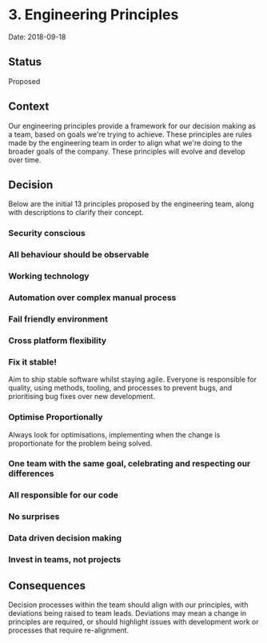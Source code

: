 # 3. Engineering Principles

Date: 2018-09-18

## Status

Proposed

## Context

Our engineering principles provide a framework for our decision making as a team, based on goals we're trying to achieve. These principles are rules made by the engineering team in order to align what we're doing to the broader goals of the company. These principles will evolve and develop over time.

## Decision

Below are the initial 13 principles proposed by the engineering team, along with descriptions to clarify their concept.

### Security conscious


### All behaviour should be observable


### Working technology


### Automation over complex manual process


### Fail friendly environment


### Cross platform flexibility


### Fix it stable!

Aim to ship stable software whilst staying agile. Everyone is responsible for quality, using methods, tooling, and processes to prevent bugs, and prioritising bug fixes over new development.

### Optimise Proportionally

Always look for optimisations, implementing when the change is proportionate for the problem being solved.

### One team with the same goal, celebrating and respecting our differences


### All responsible for our code


### No surprises


### Data driven decision making


### Invest in teams, not projects


## Consequences

Decision processes within the team should align with our principles, with deviations being raised to team leads. Deviations may mean a change in principles are required, or should highlight issues with development work or processes that require re-alignment.

